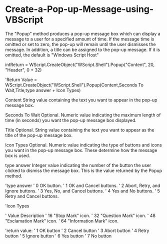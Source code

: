 # Create-a-Pop-up-Message-using-VBScript
The "Popup" method produces a pop-up message box which can display a message to a user for a specified amount of time. If the message time is omitted or set to zero, the pop-up will remain until the user dismisses the message. In addition, a title can be assigned to the pop-up message.  If it is omitted, the default is "Windows Script Host"


intReturn = WScript.CreateObject("WScript.Shell").Popup("Content", 20, "Header", 0 + 32)

'Return Value = WScript.CreateObject("WScript.Shell").Popup(Content,Seconds To Wait,Title,type answer + Icon Types)

Content
String value containing the text you want to appear in the pop-up message box.

Seconds To Wait
Optional. Numeric value indicating the maximum length of time (in seconds) you want the pop-up message box displayed.

Title
Optional. String value containing the text you want to appear as the title of the pop-up message box.

Icon Types
Optional. Numeric value indicating the type of buttons and icons you want in the pop-up message box. These determine how the message box is used.

type answer
Integer value indicating the number of the button the user clicked to dismiss the message box. This is the value returned by the Popup method.


'type answer
'    0   OK button. 
'    1   OK and Cancel buttons. 
'    2   Abort, Retry, and Ignore buttons. 
'    3   Yes, No, and Cancel buttons. 
'    4   Yes and No buttons. 
'    5   Retry and Cancel buttons. 
   
'Icon Types
   
'   Value Description 
'    16  "Stop Mark" icon. 
'    32  "Question Mark" icon. 
'    48  "Exclamation Mark" icon. 
'    64  "Information Mark" icon. 

'return value: 
'   1  OK button 
'   2  Cancel button 
'   3  Abort button 
'   4  Retry button 
'   5  Ignore button 
'   6  Yes button 
'   7  No button
